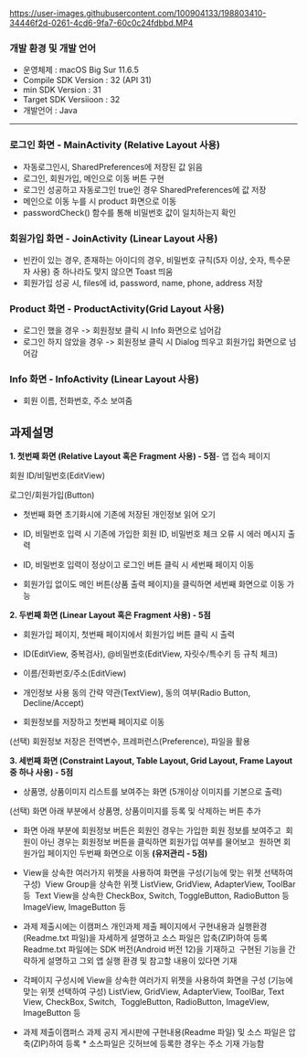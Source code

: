 

https://user-images.githubusercontent.com/100904133/198803410-34446f2d-0261-4cd6-9fa7-60c0c24fdbbd.MP4

### 개발 환경 및 개발 언어

- 운영체제 : macOS Big Sur 11.6.5
- Compile SDK Version : 32 (API 31)
- min SDK Version : 31
- Target SDK Versiioon : 32
- 개발언어 : Java

---

### **로그인 화면 -  MainActivity (Relative Layout 사용)**

- 자동로그인시, SharedPreferences에 저장된 값 읽음
- 로그인, 회원가입, 메인으로 이동 버튼 구현
- 로그인 성공하고 자동로그인 true인 경우 SharedPreferences에 값 저장
- 메인으로 이동 누를 시 product 화면으로 이동
- passwordCheck() 함수를 통해 비밀번호 값이 일치하는지 확인

### **회원가입 화면 - JoinActivity  (Linear Layout 사용)**

- 빈칸이 있는 경우, 존재하는 아이디의 경우, 비밀번호 규칙(5자 이상, 숫자, 특수문자 사용) 중 하나라도 맞지 않으면 Toast 띄움
- 회원가입 성공 시, files에 id, password, name, phone, address 저장

### **Product 화면 - ProductActivity(Grid Layout 사용)**

- 로그인 했을 경우 -> 회원정보 클릭 시 Info 화면으로 넘어감
- 로그인 하지 않았을 경우 -> 회원정보 클릭 시 Dialog 띄우고 회원가입 화면으로 넘어감

### **Info 화면 - InfoActivity (Linear Layout 사용)**

- 회원 이름, 전화번호, 주소 보여줌

## 과제설명
**1. 첫번째 화면 (Relative Layout 혹은 Fragment 사용) - 5점**- 
앱 접속 페이지

회원 ID/비밀번호(EditView)

로그인/회원가입(Button)

- 첫번째 화면 초기화시에 기존에 저장된 개인정보 읽어 오기

- ID, 비밀번호 입력 시 기존에 가입한 회원 ID, 비밀번호 체크 오류 시 에러 메시지 출력

- ID, 비밀번호 입력이 정상이고 로그인 버튼 클릭 시 세번째 페이지 이동

- 회원가입 없이도 메인 버튼(상품 출력 페이지)을 클릭하면 세번째 화면으로 이동 가능

**2. 두번째 화면 (Linear Layout 혹은 Fragment 사용) - 5점**

- 회원가입 페이지, 첫번째 페이지에서 회원가입 버튼 클릭 시 출력

- ID(EditView, 중복검사), @비밀번호(EditView, 자릿수/특수키 등 규칙 체크)

- 이름/전화번호/주소(EditView)

- 개인정보 사용 동의 간략 약관(TextView), 동의 여부(Radio Button, Decline/Accept)

- 회원정보를 저장하고 첫번째 페이지로 이동   

(선택) 회원정보 저장은 전역변수, 프레퍼런스(Preference), 파일을 활용

**3. 세번째 화면 (Constraint Layout, Table Layout, Grid Layout, Frame Layout 중 하나 사용) - 5점**

- 상품명, 상품이미지 리스트를 보여주는 화면 (5개이상 이미지를 기본으로 출력)  

(선택) 화면 아래 부분에서 상품명, 상품이미지를 등록 및 삭제하는 버튼 추가

- 화면 아래 부분에 회원정보 버튼은 회원인 경우는 가입한 회원 정보를 보여주고  회원이 아닌 경우는 회원정보 버튼을 클릭하면 회원가입 여부를 물어보고  원하면 회원가입 페이지인 두번째 화면으로 이동 **(유저관리 - 5점)**

- View을 상속한 여러가지 위젯을 사용하여 화면을 구성(기능에 맞는 위젯 선택하여 구성)  View Group을 상속한 위젯 ListView, GridView, AdapterView, ToolBar 등  Text View을 상속한 CheckBox, Switch, ToggleButton, RadioButton 등  ImageView, ImageButton 등

- 과제 제출시에는 이캠퍼스 개인과제 제출 페이지에서 구현내용과 실행환경(Readme.txt 파일)을 자세하게 설명하고 소스 파일은 압축(ZIP)하여 등록Readme.txt 파일에는 SDK 버전(Android 버전 12)을 기재하고  구현된 기능을 간략하게 설명하고 그외 앱 실행 환경 및 참고할 내용이 있다면 기재
- 각페이지 구성시에 View을 상속한 여러가지 위젯을 사용하여 화면을 구성 (기능에 맞는 위젯 선택하여 구성) ListView, GridView, AdapterView, ToolBar, Text View, CheckBox, Switch,  ToggleButton, RadioButton, ImageView, ImageButton 등
- 과제 제출이캠퍼스 과제 공지 게시판에 구현내용(Readme 파일) 및 소스 파일은 압축(ZIP)하여 등록 * 소스파일은 깃허브에 등록한 경우는 주소 기재 가능함
